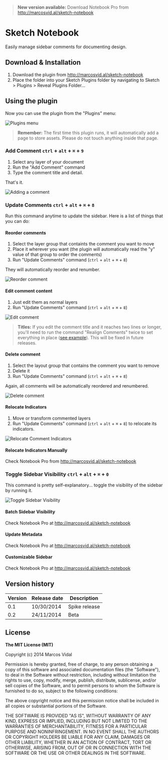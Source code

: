 >**New version available:** Download Notebook Pro from http://marcosvid.al/sketch-notebook

# Sketch Notebook

Easily manage sidebar comments for documenting design.

## Download & Installation

1. Download the plugin from http://marcosvid.al/sketch-notebook 
2. Place the folder into your Sketch Plugins folder by navigating to Sketch > Plugins > Reveal Plugins Folder…

  
## Using the plugin

Now you can use the plugin from the "Plugins" menu: 

![Plugins menu](assets/readme_images/pluginmenu.png?raw=true "Plugins menu")

>**Remember:** The first time this plugin runs, it will automatically add a page to store assets. Please do not touch anything inside that page.


  
### Add Comment `ctrl` + `alt` + `⌘` + `9`
1. Select any layer of your document
2. Run the "Add Comment" command
3. Type the comment title and detail. 

That's it.

![Adding a comment](assets/readme_images/add_comment.gif?raw=true "Adding a comment")
  

  
### Update Comments `ctrl` + `alt` + `⌘` + `8`
Run this command anytime to update the sidebar. Here is a list of things that you can do:
  

  
#### Reorder comments
1. Select the layer group that containts the comment you want to move
2. Place it wherever you want (the plugin will automatically read the "y" value of that group to order the comments)
3. Run "Update Comments" command (`ctrl` + `alt` + `⌘` + `8`)

They will automatically reorder and renumber.

![Reorder comment](assets/readme_images/reorder.gif?raw=true "Reorder")
  
  
  
#### Edit comment content
1. Just edit them as normal layers
2. Run "Update Comments" command (`ctrl` + `alt` + `⌘` + `8`)

![Edit comment](assets/readme_images/edit_comment.gif?raw=true "Edit comment")

>**Titles:** If you edit the comment title and it reaches two lines or longer, you'll need to run the command "Realign Comments" twice to set everything in place ([see example]). This will be fixed in future releases.
  
  
  
#### Delete comment
1. Select the layout group that contains the comment you want to remove
2. Delete it
3. Run "Update Comments" command (`ctrl` + `alt` + `⌘` + `8`)

Again, all comments will be automatically reordered and renumbered.

![Delete comment](assets/readme_images/delete_comment.gif?raw=true "Delete comment")


#### Relocate Indicators
1. Move or transform commented layers
2. Run "Update Comments" command (`ctrl` + `alt` + `⌘` + `8`) to relocate its indicators.
  
![Relocate Comment Indicators](assets/readme_images/relocate_indicators.gif?raw=true "Relocate Comment Indicators")

#### Relocate Indicators Manually
Check Notebook Pro from http://marcosvid.al/sketch-notebook
  
### Toggle Sidebar Visibility `ctrl` + `alt` + `⌘` + `0`
This command is pretty self-explanatory... toggle the visibility of the sidebar by running it.

![Toggle Sidebar Visibility](assets/readme_images/toggle_visibility.gif?raw=true "Toggle Sidebar Visibility")

#### Batch Sidebar Visibility
Check Notebook Pro at http://marcosvid.al/sketch-notebook

#### Update Metadata
Check Notebook Pro at http://marcosvid.al/sketch-notebook

#### Customizable Sidebar
Check Notebook Pro at http://marcosvid.al/sketch-notebook

## Version history

| Version    | Release date  | Description     |
| ---------- | ------------- | --------------- |
| 0.1        | 10/30/2014    | Spike release   |
| 0.2        | 24/11/2014    | Beta            |


## License

**The MIT License (MIT)**

Copyright (c) 2014 Marcos Vidal

Permission is hereby granted, free of charge, to any person obtaining a copy
of this software and associated documentation files (the "Software"), to deal
in the Software without restriction, including without limitation the rights
to use, copy, modify, merge, publish, distribute, sublicense, and/or sell
copies of the Software, and to permit persons to whom the Software is
furnished to do so, subject to the following conditions:

The above copyright notice and this permission notice shall be included in all
copies or substantial portions of the Software.

THE SOFTWARE IS PROVIDED "AS IS", WITHOUT WARRANTY OF ANY KIND, EXPRESS OR
IMPLIED, INCLUDING BUT NOT LIMITED TO THE WARRANTIES OF MERCHANTABILITY,
FITNESS FOR A PARTICULAR PURPOSE AND NONINFRINGEMENT. IN NO EVENT SHALL THE
AUTHORS OR COPYRIGHT HOLDERS BE LIABLE FOR ANY CLAIM, DAMAGES OR OTHER
LIABILITY, WHETHER IN AN ACTION OF CONTRACT, TORT OR OTHERWISE, ARISING FROM,
OUT OF OR IN CONNECTION WITH THE SOFTWARE OR THE USE OR OTHER DEALINGS IN THE
SOFTWARE.



[http://marcosvid.al/sketch-notebook]:http://marcosvid.al/sketch-notebook
[see example]:assets/readme_images/edit_title.gif?raw=true
[open an issue]:https://github.com/marcosvidal/Sketch-Notebook/issues/new
[Sketch Toolbox]:http://www.sketchtoolbox.com
[Download Sketch Toolbox]:http://sketchtoolbox.com/Sketch%20Toolbox.zip